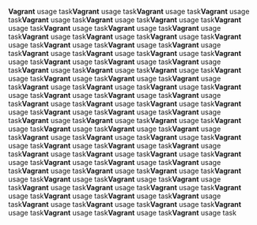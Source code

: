 **Vagrant** usage task**Vagrant** usage task**Vagrant** usage task**Vagrant** usage task**Vagrant** usage task**Vagrant** usage task**Vagrant** usage task**Vagrant** usage task**Vagrant** usage task**Vagrant** usage task**Vagrant** usage task**Vagrant** usage task**Vagrant** usage task**Vagrant** usage task**Vagrant** usage task**Vagrant** usage task**Vagrant** usage task**Vagrant** usage task**Vagrant** usage task**Vagrant** usage task**Vagrant** usage task**Vagrant** usage task**Vagrant** usage task**Vagrant** usage task**Vagrant** usage task**Vagrant** usage task**Vagrant** usage task**Vagrant** usage task**Vagrant** usage task**Vagrant** usage task**Vagrant** usage task**Vagrant** usage task**Vagrant** usage task**Vagrant** usage task**Vagrant** usage task**Vagrant** usage task**Vagrant** usage task**Vagrant** usage task**Vagrant** usage task**Vagrant** usage task**Vagrant** usage task**Vagrant** usage task**Vagrant** usage task**Vagrant** usage task**Vagrant** usage task**Vagrant** usage task**Vagrant** usage task**Vagrant** usage task**Vagrant** usage task**Vagrant** usage task**Vagrant** usage task**Vagrant** usage task**Vagrant** usage task**Vagrant** usage task**Vagrant** usage task**Vagrant** usage task**Vagrant** usage task**Vagrant** usage task**Vagrant** usage task**Vagrant** usage task**Vagrant** usage task**Vagrant** usage task**Vagrant** usage task**Vagrant** usage task**Vagrant** usage task**Vagrant** usage task**Vagrant** usage task**Vagrant** usage task**Vagrant** usage task**Vagrant** usage task**Vagrant** usage task**Vagrant** usage task**Vagrant** usage task**Vagrant** usage task**Vagrant** usage task**Vagrant** usage task**Vagrant** usage task**Vagrant** usage task**Vagrant** usage task**Vagrant** usage task**Vagrant** usage task**Vagrant** usage task**Vagrant** usage task**Vagrant** usage task**Vagrant** usage task**Vagrant** usage task**Vagrant** usage task**Vagrant** usage task

